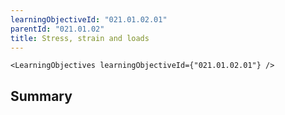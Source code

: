 ```yaml
---
learningObjectiveId: "021.01.02.01"
parentId: "021.01.02"
title: Stress, strain and loads
---
```


```tsx eval
<LearningObjectives learningObjectiveId={"021.01.02.01"} />
```

## Summary
